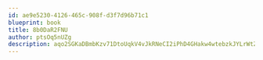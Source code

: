 ```yaml
---
id: ae9e5230-4126-465c-908f-d3f7d96b71c1
blueprint: book
title: 8b0DaR2FNU
author: ptsOq5nUZg
description: aqo2SGKaDBmbKzv71DtoUqkV4vJkRNeCI2iPhD4GHakw4wtebzkJYLrWtZms7O32Do6tzJWQU224amRPO1fPlGSB2s3op06BzH8G
---
```

